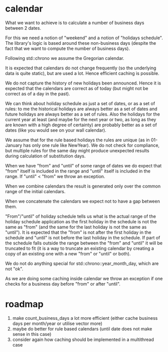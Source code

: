 # calendar

What we want to achieve is to calculate a number of business days between 2 dates.

For this we need a notion of "weekend" and a notion of "holidays schedule". The library's logic is based around these non-business days (despite the fact that we want to compute the number of business days).

Following std::chrono we assume the Gregorian calendar.

It is expected that calendars do not change frequently (so the underlying data is quite static), but are used a lot. Hence efficient caching is possible.

We do not capture the history of new holidays been announced. Hence it is expected that the calendars are correct as of today (but might not be correct as of a day in the past).

We can think about holiday schedule as just a set of dates, or as a set of rules: to me the historical holidays are always better as a set of dates and future holidays are always better as a set of rules. Also the holidays for the current year at least (and maybe for the next year or two, as long as they are known with a high degree of certainty) are probably better as a set of dates (like you would see on your wall calendar).

We assume that for the rule based holidays the rules are unique (as in 01-January has only one rule like NewYear). We do not check for compliance, but multiple rules for the same day might produce unexpected results during calculation of substitution days.

When we have "from" and "until" of some range of dates we do expect that "from" itself is included in the range and "until" itself is included in the range. If "until" < "from" we throw an exception.

When we combine calendars the result is generated only over the common range of the initial calendars.

When we concatenate the calendars we expect not to have a gap between them.

"From"/"until" of holiday schedule tells us what is the actual range of the holiday schedule application as the first holiday in the schedule is not the same as "from" (and the same for the last holiday is not the same as "until"). It is expected that the "from" is not after the first holiday in the schedule and "until" is not before the last holiday in the schedule. If part of the schedule falls outside the range between the "from" and "until" it will be truncated to fit (it is a way to truncate an existing calendar by creating a copy of an existing one with a new "from" or "until" or both).

We do not do anything special for std::chrono::year_month_day, which are not "ok".

As we are doing some caching inside calendar we throw an exception if one checks for a business day before "from" or after "until".

# roadmap
1) make count_business_days a lot more efficient (either cache business days per month/year or utilise vector<bool> more)
2) maybe do better for rule based calendars (until date does not make sense in this case)
3) consider again how caching should be implemented in a multithread case

